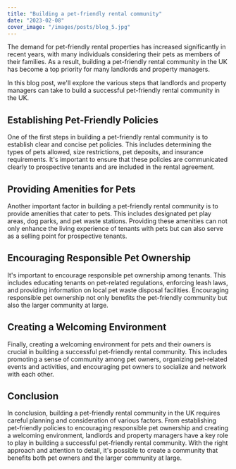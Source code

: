 ```yaml
---
title: "Building a pet-friendly rental community"
date: "2023-02-08"
cover_image: "/images/posts/blog_5.jpg"
---
```


The demand for pet-friendly rental properties has increased significantly in recent years, with many individuals considering their pets as members of their families. As a result, building a pet-friendly rental community in the UK has become a top priority for many landlords and property managers.

In this blog post, we'll explore the various steps that landlords and property managers can take to build a successful pet-friendly rental community in the UK.

## Establishing Pet-Friendly Policies

One of the first steps in building a pet-friendly rental community is to establish clear and concise pet policies. This includes determining the types of pets allowed, size restrictions, pet deposits, and insurance requirements. It's important to ensure that these policies are communicated clearly to prospective tenants and are included in the rental agreement.

## Providing Amenities for Pets

Another important factor in building a pet-friendly rental community is to provide amenities that cater to pets. This includes designated pet play areas, dog parks, and pet waste stations. Providing these amenities can not only enhance the living experience of tenants with pets but can also serve as a selling point for prospective tenants.

## Encouraging Responsible Pet Ownership

It's important to encourage responsible pet ownership among tenants. This includes educating tenants on pet-related regulations, enforcing leash laws, and providing information on local pet waste disposal facilities. Encouraging responsible pet ownership not only benefits the pet-friendly community but also the larger community at large.

## Creating a Welcoming Environment

Finally, creating a welcoming environment for pets and their owners is crucial in building a successful pet-friendly rental community. This includes promoting a sense of community among pet owners, organizing pet-related events and activities, and encouraging pet owners to socialize and network with each other.

## Conclusion

In conclusion, building a pet-friendly rental community in the UK requires careful planning and consideration of various factors. From establishing pet-friendly policies to encouraging responsible pet ownership and creating a welcoming environment, landlords and property managers have a key role to play in building a successful pet-friendly rental community. With the right approach and attention to detail, it's possible to create a community that benefits both pet owners and the larger community at large.
